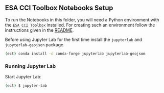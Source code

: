 ## ESA CCI Toolbox Notebooks Setup

To run the Notebooks in this folder, you will need a Python environment 
with the [`ESA CCI Toolbox`](https://github.com/esa-cci/esa-climate-toolbox) 
installed.
For creating such an environment follow the instructions given in the 
[README](https://github.com/esa-cci/esa-climate-toolbox/blob/main/README.md).

Before using Jupyter Lab for the first time install the `jupyterlab` and 
`jupyterlab-geojson` package. 

```bash
(ect) conda install -c conda-forge jupyterlab jupyterlab-geojson
```

### Running Jupyter Lab

Start Jupyter Lab:

```bash
(ect) $ jupyter-lab
```

